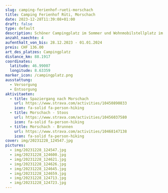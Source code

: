 ```yaml
---
slug: camping-ferienhof-rueti-morschach
title: Camping Ferienhof Rüti, Morschach
date: 2023-12-28T11:39:08+01:00
draft: false
type: default
description: Schöner Campingplatz im Sommer und Wohnmobilstellplatz im Winter. 200m von der Stoosseilbahn entfernt. Alles vorhanden was es braucht. Saubere und schöne Sanitäranlage auch im Winter offen.
anzahl_naechte: 4
aufenthalt_von_bis: 28.12.2023 - 01.01.2024
preis: CHF 136.00
art_des_platzes: Campingplatz
distance_km: 88.1917
coordinates:
  latitude: 46.99007
  longitude: 8.63359
marker_icon: /campingplatz.png
ausstattung:
  - Versorgung
  - Entsorgung
aktivitaeten:
  - title: Spaziergang nach Morschach
    url: https://www.strava.com/activities/10450890833
    icon: fa-solid fa-person-hiking
  - title: Morschach - Stoos
    url: https://www.strava.com/activities/10456037580
    icon: fa-solid fa-person-hiking
  - title: Morschach - Brunnen
    url: https://www.strava.com/activities/10468147138
    icon: fa-solid fa-person-hiking
cover: img/20231228_124547.jpg
pictures:
  - img/20231228_124547.jpg
  - img/20231228_124600.jpg
  - img/20231228_124621.jpg
  - img/20231228_124626.jpg
  - img/20231228_124645.jpg
  - img/20231228_124659.jpg
  - img/20231228_124713.jpg
  - img/20231228_124723.jpg
---
```


